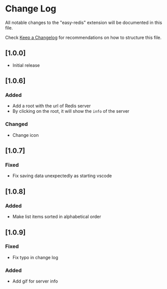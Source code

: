 # Change Log

All notable changes to the "easy-redis" extension will be documented in this file.

Check [Keep a Changelog](http://keepachangelog.com/) for recommendations on how to structure this file.

## [1.0.0]

- Initial release

## [1.0.6]

### Added

- Add a root with the url of Redis server
- By clicking on the root, it will show the `info` of the server

### Changed

- Change icon

## [1.0.7]

### Fixed

- Fix saving data unexpectedly as starting vscode

## [1.0.8]

### Added

- Make list items sorted in alphabetical order

## [1.0.9]

### Fixed

- Fix typo in change log

### Added

- Add gif for server info
